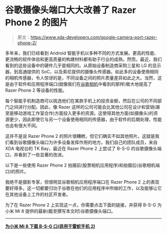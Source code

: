 # 谷歌摄像头端口大大改善了 Razer Phone 2 的图片

> 原文：<https://www.xda-developers.com/google-camera-port-razer-phone-2/>

多年来，我们已经看到 Android 智能手机以多种不同的方式发展。更高的性能、更流畅的软件体验和更高质量的构建材料都有助于行业的成熟。然而，最近，我们看到的这些设备中的硬件几乎是相同的。从原始设备制造商采购三星和 LG 的显示器，到高通提供的 SoC，以及索尼提供的摄像头传感器。如此多的设备使用相同的相机传感器，令人惊讶的是，不同设备之间的照片质量差异如此之大。当然，这是由于软件和应用程序端口(就像我们在[谷歌相机](https://www.xda-developers.com/google-camera-port-hub/)中看到的那样)极大地提高了 Razer Phone 2 等设备的性能。

每个智能手机制造商可以挑选他们在某款手机上的投资金额，然后在公司的不同部门之间进行分配。因此，像 Razer 这样的公司可能会比其他公司在设计和营销(甚至是移动游戏工作室合作)方面投入更多的资源。这使得其他方面(如摄像头)的资源更少，因此即使它与另一个设备使用相同的传感器，由于软件的后期处理，性能也会有很大不同。

这并不是说 Razer Phone 2 的照片很糟糕，但它们确实不如其他照片。这就是我们看到谷歌摄像头端口为许多设备发挥作用的地方。我们自己的团队成员，来自 XDA 电视台的 TK Bay，最近在 Razer Phone 2 上尝试了 B-S-G 的谷歌摄像头端口，并看到了一些显著的改进。

以下是一些使用 Razer Phone 2 拍摄前(股票相机应用程序)和拍摄后(谷歌相机端口)的照片。

我绝不是摄影专家，但很明显谷歌相机应用程序端口在 Razer Phone 2 上的表现要好得多。这一切都要归功于谷歌在他们的应用程序中所做的工作，以及能够让它在其他设备上工作的社区开发者。

为了在 Razer Phone 2 上实现这一点，你需要点击下面的链接，并获得 B-S-G 为小米 Mi 8 提供的最新(截至撰写本文时)谷歌摄像头端口。

* * *

[**为小米 Mi 8 下载 B-S-G 口(适用于雷蛇手机 2)**](https://www.celsoazevedo.com/files/android/google-camera/dev-bsg/)
